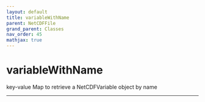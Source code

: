 ```yaml
---
layout: default
title: variableWithName
parent: NetCDFFile
grand_parent: Classes
nav_order: 45
mathjax: true
---
```


#  variableWithName

key-value Map to retrieve a NetCDFVariable object by name


---

